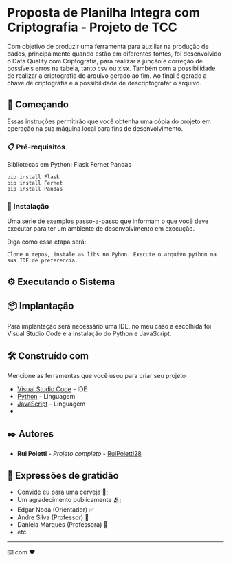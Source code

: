# Proposta de Planilha Integra com Criptografia - Projeto de TCC

Com objetivo de produzir uma ferramenta para auxiliar na produção de dados, principalmente quando estão em diferentes fontes, foi desenvolvido o Data Quality
com Criptografia, para realizar a junção e correção de possíveis erros na tabela, tanto csv ou xlsx. Também com a possibilidade de realizar a criptografia
do arquivo gerado ao fim. Ao final é gerado a chave de criptografia e a possibilidade de descriptografar o arquivo.

## 🚀 Começando

Essas instruções permitirão que você obtenha uma cópia do projeto em operação na sua máquina local para fins de desenvolvimento.

### 📋 Pré-requisitos

Bibliotecas em Python: 
Flask
Fernet
Pandas

```
pip install Flask
pip install Fernet
pip install Pandas
```

### 🔧 Instalação

Uma série de exemplos passo-a-passo que informam o que você deve executar para ter um ambiente de desenvolvimento em execução.

Diga como essa etapa será:

```
Clone o repos, instale as libs no Pyhon. Execute o arquivo python na sua IDE de preferencia.
```

## ⚙️ Executando o Sistema


## 📦 Implantação
Para implantação será necessário uma IDE, no meu caso a escolhida foi Visual Studio Code e a instalação do Python e JavaScript.

## 🛠️ Construído com

Mencione as ferramentas que você usou para criar seu projeto

* [Visual Studio Code](https://code.visualstudio.com/download) - IDE 
* [Python](https://docs.python.org/) - Linguagem
* [JavaScript](https://devdocs.io/javascript/) - Linguagem
* 

## ✒️ Autores

* **Rui Poletti** - *Projeto completo* - [RuiPoletti28](https://github.com/ruipoletti28)

## 🎁 Expressões de gratidão

* Convide eu para uma cerveja 🍺;
* Um agradecimento publicamente 🫂;
* Edgar Noda (Orientador) ✅
* Andre Silva (Professor) 👏
* Daniela Marques (Professora) 🫡
* etc.


---
⌨️ com ❤️

